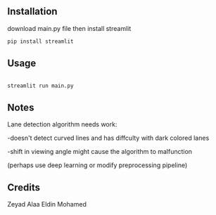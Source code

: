 
## Installation

download main.py file then install streamlit
```bash
pip install streamlit
```

## Usage

```bash

streamlit run main.py
```

## Notes
Lane detection algorithm needs work:


-doesn't detect curved lines and has diffculty with dark colored lanes


-shift in viewing angle might cause the algorithm to malfunction


(perhaps use deep learning or modify preprocessing pipeline)

## Credits
Zeyad Alaa Eldin Mohamed
